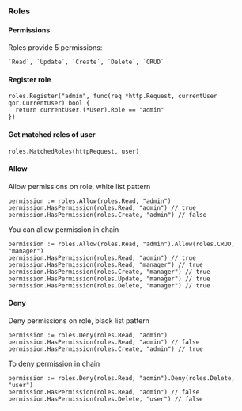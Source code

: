### Roles

#### Permissions

Roles provide 5 permissions:

    `Read`, `Update`, `Create`, `Delete`, `CRUD`

#### Register role

    roles.Register("admin", func(req *http.Request, currentUser qor.CurrentUser) bool {
      return currentUser.(*User).Role == "admin"
    })

#### Get matched roles of user

    roles.MatchedRoles(httpRequest, user)

#### Allow

Allow permissions on role, white list pattern

    permission := roles.Allow(roles.Read, "admin")
    permission.HasPermission(roles.Read, "admin") // true
    permission.HasPermission(roles.Create, "admin") // false

You can allow permission in chain

    permission := roles.Allow(roles.Read, "admin").Allow(roles.CRUD, "manager")
    permission.HasPermission(roles.Read, "admin") // true
    permission.HasPermission(roles.Read, "manager") // true
    permission.HasPermission(roles.Create, "manager") // true
    permission.HasPermission(roles.Update, "manager") // true
    permission.HasPermission(roles.Delete, "manager") // true

#### Deny

Deny permissions on role, black list pattern

    permission := roles.Deny(roles.Read, "admin")
    permission.HasPermission(roles.Read, "admin") // false
    permission.HasPermission(roles.Create, "admin") // true

To deny permission in chain

    permission := roles.Deny(roles.Read, "admin").Deny(roles.Delete, "user")
    permission.HasPermission(roles.Read, "admin") // false
    permission.HasPermission(roles.Delete, "user") // false
